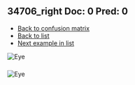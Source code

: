 ## 34706_right Doc: 0 Pred: 0
- [Back to confusion matrix](https://github.com/juliandewit/kaggle_retinopathy/blob/master/matrix.md)
- [Back to list](https://github.com/juliandewit/kaggle_retinopathy/blob/master/lists/00/list.md)
- [Next example in list](https://github.com/juliandewit/kaggle_retinopathy/blob/master/lists/00/34/34707_left.md)

![Eye](https://retinopaty.blob.core.windows.net/size1024/34706_right_0.jpeg)

### 

![Eye]()
